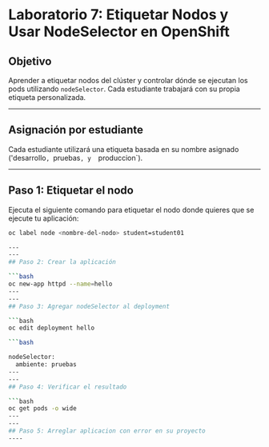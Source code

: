 # Laboratorio 7: Etiquetar Nodos y Usar NodeSelector en OpenShift

##  Objetivo

Aprender a etiquetar nodos del clúster y controlar dónde se ejecutan los pods utilizando `nodeSelector`. Cada estudiante trabajará con su propia etiqueta personalizada.

---

## Asignación por estudiante

Cada estudiante utilizará una etiqueta basada en su nombre asignado ('desarrollo`, `pruebas`, y  `produccion`).

---

## Paso 1: Etiquetar el nodo

Ejecuta el siguiente comando para etiquetar el nodo donde quieres que se ejecute tu aplicación:

```bash
oc label node <nombre-del-nodo> student=student01

---
---
## Paso 2: Crear la aplicación

```bash
oc new-app httpd --name=hello
---
---
## Paso 3: Agregar nodeSelector al deployment

```bash
oc edit deployment hello

```bash

nodeSelector:
  ambiente: pruebas
---
---
## Paso 4: Verificar el resultado

```bash
oc get pods -o wide
---
---
## Paso 5: Arreglar aplicacion con error en su proyecto
----
